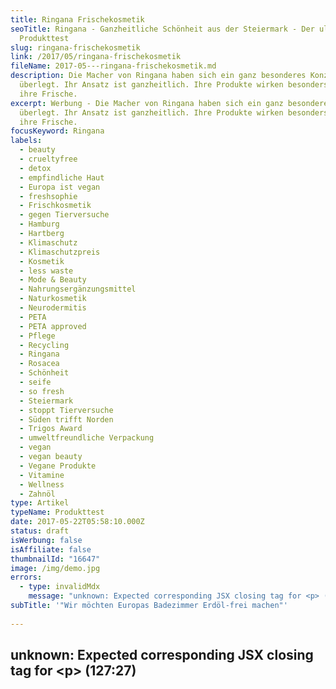 ```yaml
---
title: Ringana Frischekosmetik
seoTitle: Ringana - Ganzheitliche Schönheit aus der Steiermark - Der ultimative
  Produkttest
slug: ringana-frischekosmetik
link: /2017/05/ringana-frischekosmetik
fileName: 2017-05---ringana-frischekosmetik.md
description: Die Macher von Ringana haben sich ein ganz besonderes Konzept
  überlegt. Ihr Ansatz ist ganzheitlich. Ihre Produkte wirken besonders durch
  ihre Frische.
excerpt: Werbung - Die Macher von Ringana haben sich ein ganz besonderes Konzept
  überlegt. Ihr Ansatz ist ganzheitlich. Ihre Produkte wirken besonders durch
  ihre Frische.
focusKeyword: Ringana
labels:
  - beauty
  - crueltyfree
  - detox
  - empfindliche Haut
  - Europa ist vegan
  - freshsophie
  - Frischkosmetik
  - gegen Tierversuche
  - Hamburg
  - Hartberg
  - Klimaschutz
  - Klimaschutzpreis
  - Kosmetik
  - less waste
  - Mode & Beauty
  - Nahrungsergänzungsmittel
  - Naturkosmetik
  - Neurodermitis
  - PETA
  - PETA approved
  - Pflege
  - Recycling
  - Ringana
  - Rosacea
  - Schönheit
  - seife
  - so fresh
  - Steiermark
  - stoppt Tierversuche
  - Süden trifft Norden
  - Trigos Award
  - umweltfreundliche Verpackung
  - vegan
  - vegan beauty
  - Vegane Produkte
  - Vitamine
  - Wellness
  - Zahnöl
type: Artikel
typeName: Produkttest
date: 2017-05-22T05:58:10.000Z
status: draft
isWerbung: false
isAffiliate: false
thumbnailId: "16647"
image: /img/demo.jpg
errors:
  - type: invalidMdx
    message: "unknown: Expected corresponding JSX closing tag for <p> (127:27)"
subTitle: '"Wir möchten Europas Badezimmer Erdöl-frei machen"'
  
---
```


## unknown: Expected corresponding JSX closing tag for &lt;p> (127:27)

<!--
Werbung\*

## Ganzheitliche Schönheit aus der Steiermark

![Ringana](http://cardamonchai.com/wp-content/uploads/2017/05/34329391820_badd832645_k-640x427.jpg)

**Sophie ist geradeheraus. "Möchtest Du unsere Produkte testen?", fragt sie
mich. Ganz klar und ohne Umschweife. Und genau so sind auch die Produkte des
österreichischen Herstellers Ringana.**

Wahrscheinlich begründet sich darin auch der große Erfolg von _Ringana_ . Über
400.000 Kunden hat der vegane Kosmetikhersteller in ganz Europa. Der
Wiederbestellwert liegt bei 70 Prozent.

_Ringana_ unterscheidet sich von anderen Kosmetikherstellern in einem Punkt sehr
stark: Es wird mit einem ganzheitlichen Ansatz gearbeitet.  _Ringana_ wirkt
nicht nur von außen auf die Schönheit und Gesundheit ein, sondern auch von
innen. So zeigt mir Sophie nicht nur Cremes, Seren, Seifen und Co, sondern auch
verschiedene Nahrungsergänzungsmittel. Sie sollen unter anderem dabei helfen,
die Haut zu klären, Fältchen zu mindern, den Körper zu entschlacken und freie
Radikale auszuleiten.

## Ringana macht einen Hauttest

![Ringana](http://cardamonchai.com/wp-content/uploads/2017/05/34673370496_b18b011cc8_k-640x427.jpg)

Bevor ich meinen Test starten kann, mache ich online einen kleinen Hauttyp-Test.
Mit dem Ergebnis ausgestattet, kann mir Sophie dann ein schönes Set aus genau
auf meinen Bedarf zugeschnittenen Produkten zusammenstellen. Ich bin überrascht,
wie viel Sophie meiner doch sehr anspruchsvollen Haut schon im Vorfeld zuordnen
kann. Ich habe nämlich nicht nur den Spaß, dass sie zu ordentlichen Rötungen
neigt, sondern obendrein auch noch zu kleinen Unreinheiten und trockenen
Partien.

Als mein Paket aus Hartberg in der Steiermark bei mir ankommt, bin ich freudig
überrascht. Nicht nur die angekündigten Kosmetikpröbchen purzeln heraus, sondern
auch jede Menge Infos. Bei  _Ringana_ hat man zum Beispiel ein Handbuch
erstellt, in dem alle Produkte und ihre Inhaltsstoffe nicht nur offen dargelegt
werden, sondern auch ihre Wirkweise sowie die Anwendung detailgenau erklärt
wird.

_Ringana_  bietet reinigende und tonisierende Produkte an, Intensivpflege,
Basispflege, Kosmetik für Männer, Spezialpflege, Körperpflege, Haarpflege,
Sonnenpflege, Produkte für SportlerInnen und sogar Zahnpflege. Außerdem gibt es
sogenannte "Frische Drinks", "Frische Packs" und "Frische Caps", die die
verschiedenen Nahrungsergänzungsmittel enthalten.

## Nachwachsende Rohstoffe ja, Tierversuche nein danke!

![Ringana](http://cardamonchai.com/wp-content/uploads/2017/05/34713446085_b48366e65f_k-640x427.jpg)

Dabei wird auf nachhaltige Rohstoffe gesetzt. Künstliche Konservierungsmittel,
genetisch veränderte oder chemisch-synthetische Grundprodukte kommen in
den Rezepten nicht vor. Bei der Gewinnung der Inhaltsstoffe wird besonders
darauf geachtet, die optimale Vitalstoffausbeute zu ermöglichen, ohne dass es
dadurch zu Schädigungen oder Verlusten kommt. Dafür wurden spezielle Verfahren
entwickelt.

Die Natur wird als Ausgangspunkt der Überzeugung und Arbeit gesehen. "Unser Ziel
ist es, Europas Badezimmer Erdöl-frei zu machen", erzählt mit Sophie stolz.
Gehandelt werden soll stets umweltfreundlich und nach ethischen Werten.
Tierversuche kommen daher gar nicht erst in Frage. Das gilt nicht nur für die
Endprodukte, sondern auch für alle Rohstoffe. Auch in der Forschung und
Entwicklung wird komplett darauf verzichtet. Die Schonung natürlicher Ressourcen
liegt _Ringana_  besonders am Herzen. Inhaltsstoffe tierischer Herkunft kommen
daher von jeher nicht in Frage. Dafür wurde das Unternehmen unter anderem von
_PETA_ und _4 Pfoten_ positiv gelistet.

_Ringana_ gibt es jetzt seit 21 Jahren und das Konzept hat sich bewährt. Die
Partner, inzwischen gibt es 24.000 von ihnen, schwärmen in den höchsten Tönen.
Und das kommt nicht von ungefähr. Es wurde an alles gedacht. Das Füllmaterial in
den Versandboxen besteht aus Maisstärke und ist kompostierbar. Der Karton ist
klimafreundlich, das Klebeband besteht aus Naturkautschuk. Die Gesichtspflege
wird zum Teil in Glastiegeln verpackt. Sammelt man als Kunde zehn Stück davon
und sendet sie zurück, bekommt man als Dankeschön, dass man sie dem Kreislauf
wieder zugeführt hat ein Gratis-Produkt nach Wahl geschenkt.

## Klimaschutzpreis für Ringana

![Ringana](http://cardamonchai.com/wp-content/uploads/2017/05/33871369034_5d4be06a8e_k-640x427.jpg)

Bedruckt werden die Kartons und Fläschchen ausschließlich mit Pflanzenfarben, es
kommt außerdem nur Recyclingpapier zum Einsatz. Die Flakons aus Glas werden für
den Versand mit Handtüchern aus Biobaumwolle eingerollt.

Das grüne Unternehmen wurde 2015 vom Fernsehsender _ORF_ mit dem
Klimaschutzpreis ausgezeichnet. Für die umweltfreundlichen Verpackungen gab es
sogar schon mehrere Auszeichnungen, unter anderem der T _rigos Award_ , der als
Oscar für Nachhaltigkeit bekannt ist. Erst vor zwei Wochen gab es dann den
_European Business Award_ , für den sich 33.000 Firmen aus 34 europäischen
Ländern beworben hatten.

Doch nun vorerst genug der Lobhudelei und ran an die Buletten. Hier sind meine
Eindrücke. Folgende Produkte kommen bei meinem Test auf den Prüfstand, für jedes
davon bekomme ich vorab von Sophie noch eine detaillierte Anleitung per Mail:

## Zahnöl

Das Zahnöl ist für die ganze Familie gedacht. Es wird anstelle von Zahnpasta
verwendet. Der enthaltene Birkenzucker und weitere hochwertige Pflanzenextrakte
schützen vor Karies und Parodontose, sollen die Mundschleimhaut ins
Gleichgewicht bringen, Zahnfleischbluten reduzieren und die Zähne leicht
aufhellen.

## Meine Fazit zum Zahnöl

Ganz ehrlich? Ich will nie mehr Zahnpasta benutzen. Wenn es das irgendwann mit
[Vitamin B12](/2014/08/vitamin-b12-mythos-und-wahrheit/) geben würde, würde ich
nur noch das kaufen! Es schmeckt zart minzig, aber nicht übertrieben und ist
nicht salzig, wie viele Zahnpasten von Naturkosmetikherstellern. Die Konsistenz
ist toll und der Atem ist danach schön frisch.

## Kennenlernset Körper

![Ringana](http://cardamonchai.com/wp-content/uploads/2017/05/33871367164_84944b0ff0_k-640x427.jpg)

Das Set besteht aus Körpermilch, Fußbalsam und Handbalsam. Die Körpermilch mit
Avocado-Öl, Sheabutter und Vitamin A und E soll straffend wirken und ist sogar
für Menschen mit besonders empfindlicher Haut, die zu Rötungen und Neurodermitis
neigen, geeignet. Sie eignet sich auch als Windelbalsam und Kälteschutz,
beruhigt die Haut und spendet Feuchtigkeit. Der Fußbalsam soll gegen müde Füße
und schwere Beine helfen, wirkt antiseptisch und hält zudem auch noch Mücken und
Zecken fern. Das hört sich doch nach einem guten Reisebegleiter an. Der
Handbalsam soll Pigmentflecken reduzieren wirkt pflegend und entzündungshemmend.

## Meine Fazit zum Kennenlernset Körper

Obwohl meine Haut sehr empfindlich ist, vertrage ich die Körpermilch sehr gut.
Auch wenn sie durch die etwas dichtere Konsistenz anfangs etwas ungewohnt
aufzutragen ist, mag ich sie sehr gerne. Sogar richtig trockene Stellen an
Beinen und Ellbogen werden damit schön glatt, ohne dass es zu Irritationen
kommt.

Den Fußbalsam massiere ich vor dem Schlafengehen ein und ziehe Socken darüber.
Am nächsten Morgen sind meine Fußsohlen richtig schön weich.

Der Handbalsam zieht gut ein und pflegt meine beanspruchten Hände wunderbar. Die
paar kleinen Pünktchen, die die Zeit auf meine Hände gezaubert hat, gehen auf
Anhieb nicht weg, aber was nicht ist, kann ja noch werden.

## Kennenlernset Gesicht

![Ringana](http://cardamonchai.com/wp-content/uploads/2017/05/34551885962_f0784de642_k-640x427.jpg)

Mein Kennenlernset Gesicht besteht aus einer Reinigungsmilch, einem
Gesichtswasser, einem Serum und einem Cremekonzentrat. Angewendet habe ich sie
nach Sophies Anleitung:

<blockquote>Schritt 1: Die Reinigungsmilch kann man sehr gut vor dem Zähneputzen auf das trockene Gesicht auftragen, so lange einziehen lassen und danach mit lauwarmem Wasser abwaschen. Männer nutzen sie auch gerne an Stelle von Rasierschaum.

Schritt 2: Das Gesichtswasser auf die Handfläche geben und dort einklopfen, wo
vergrößerte Poren oder Unreinheiten zu sehen sind. Es erfrischt und fördert die
Aufnahme der folgenden Pflegeprodukte.

Schritt 3: Das Serum einklopfen. Es füllt Feuchtigkeitsdepots auf und sorgt für
ein frischeres Hautbild. Es dient als Vorbereitung für das Cremekonzentrat.

Schritt 4: Das Cremekonzentrat schützt vor Umwelteinflüssen und besitzt einen
tollen Anti Aging Effekt.</blockquote>

## Meine Fazit zum Kennenlernset Gesicht

Die Gesichtsmilch trage ich, wie von Sophie empfohlen, vor dem Zähneputzen auf
und spüle sie im Anschluss ab. Nach der Anwendung fühlt sich die Haut ganz
frisch an. Ich klopfe das Gesichtswasser und anschließend das Serum ein. Durch
das Serum glänzt die Haut ein Bisschen, was sich aber gibt, nachdem ich es
zusammen mit dem Cremekonzentrat einziehen lasse.

## Tönungsfluid

![Ringana](http://cardamonchai.com/wp-content/uploads/2017/05/33871370854_c4786047c5_k-640x427.jpg)

Das Tönungsfluid soll der Haut ein besonders strahlendes, ebenmäßiges Aussehen
geben. Naturpigmente sollen dafür sorgen, dass es sich jedem Hautton anpasst.

## Mein Fazit zum Töungsfluid

Das Fluid ist für mich die erste getönte Tagescreme, die hält und nicht nach
zwei Minuten schon wieder verläuft. Man hat das Gefühl, dass sie sich irgendwie
mit der Haut verbindet, sie liegt nicht wie eine Maske darauf. Ich finde sie
besonders praktisch für unterwegs. Auf Reisen hat man ja meistens keine Lust,
sich jeden Tag aufwändig zu schminken. Dazu ein Bisschen Mascara auf Wimpern und
Augenbrauen und fertig ist das Sommergesicht.

## Seife

![Ringana](http://cardamonchai.com/wp-content/uploads/2017/05/33904192263_f75b7d2d19_k-640x427.jpg)

Laut Sophie eines ihrer Lieblingsprodukte. Sie eignet sich zum Duschen, Haare
Waschen und für das Gesicht, also auch sehr gut geeignet für Reisen mit
Handgepäck.

## Mein Fazit zur Seife

Was soll ich sagen? Ich mag sie. Sie schäumt ganz toll und man hat danach nicht
das Gefühl, dass die Haut spannt oder die Haare stumpf sind. Wenn man dazu noch
bedenkt, wie viele Plastikflaschen man sich spart, wenn man Duschgel,
Flüssigseife und Shampoo einfach weglässt, sollte man sich den Kauf auf jeden
Fall überlegen.

## Chi

Bei "Chi" handelt es sich um einen der zwei von Ringana hergestellten Lifestyle
Drinks. Enthalten sind Amanda, Ingwer und Koffein aus grünen Kaffeebohnen. Er
soll eine natürliche Alternative zur "blauen Dose" bieten und kann im Verhältnis
ein Fläschchen zu 1 - 2 Litern Wasser (kalt oder heiß) gemischt werden.

## Mein Fazit zu Chi

Ich finde es sehr lecker. Es ist richtig schön scharf und schmeckt stark nach
Ingwer und Ananas. Bevor ich es mische, probiere ich es pur und muss mich
bremsen, es nicht auf einen Zug auszutrinken.

## ABC-Kur

![Ringana](http://cardamonchai.com/wp-content/uploads/2017/05/33904189673_0f44e97644_k-640x427.jpg)

Die ABC-Kur von Ringana besteht aus den drei Komponenten "Antiox", "Balancing"
und "Cleansing". Alle drei werden in Pulverform als Sachet verpackt geliefert.
"Antiox" enthält zahlreiche Vitamine, soll das Immunsystem stärken, die
Abwehrkräfte mobilisieren, vor freien Radikalen schützen und Energie geben. Zu
den Inhaltsstoffen zählen unter anderem Gojibeeren und Granatapfel.

"Balancing" soll gegen Übersäuerung durch den Genuss von Alkohol,
[Zigaretten](/2013/09/mein-pakt-mit-dem-schweinehund/) und ungesundem Essen
helfen, entschlacken und den Säure-Basen-Haushalt ins Gleichgewicht bringen.
Enthalten sind Mikroalgen, Gerstengras sowie vor allem Kalzium und Magnesium.

"Cleansing" enthält wertvolle Ballaststoffe aus Feigen, Hafer, Baobab und
Zitrusfasern. Es soll für eine sanfte Regulierung des Magen-Darm-Traktes sorgen
und eignet sich, als Kur angewendet, besonders gut zur Nachbehandlung nach der
Einnahme von Antibiotika. Eingenommen werden soll es am besten vor dem
Zubettgehen. Die enthaltenen Sporen überleben die Magensäure und sprießen erst
im Darm, was zu einem natürlichen Ausgleich führen soll.

## Mein Fazit zur ABC-Kur

![Ringana](http://cardamonchai.com/wp-content/uploads/2017/05/34713449555_7dbe6454d5_k-640x427.jpg)

Ich probiere die beiden Komponenten "Antiox" und "Balancing". Antiox empfinde
ich als beerig-süß. Der Geschmack ist auf jeden Fall angenehm. "Balancing"
bietet dazu ein Kontrastprogramm, es schmeckt, wie von Sophie vorab schon
angekündigt, sehr grün. Wer, wie ich, den Geschmack von Weizengras gerne hat,
wird auch daran Freude haben.

## Mein Gesamt-Fazit zu Ringana

Mein Hautbild hat sich nach meiner einwöchigen Testphase stark verbessert.
Zuerst war ich etwas verunsichert, da ich keine umfangreiche Pflegeroutine
gewöhnt war. Normalerweise klatsche ich morgens ein Bisschen Wasser ins Gesicht,
lasse die Tagescreme beim Zähneputzen einziehen und schminke mich dann.
Inzwischen erfreue ich mich jedoch an einem nahezu makellosen Teint und kann mir
deshalb gut vorstellen, _Ringana_ auch weiterhin anzuwenden.

Was mir besonders gut gefällt, ist die ganzheitliche Herangehensweise. Man hat
erkannt, dass Hautgesundheit nicht nur durch äußerliche Einwirkung erreicht
werden kann. Erst, wenn alles im Einklang ist, ist auch die Haut im Einklang.
Die Nahrungsergänzungsmittel bieten eine tolle Ergänzung zu den
Kosmetikprodukten. Das Rücknahmesystem für die Behältnisse ist vorbildlich.
Andere Hersteller sollten sich daran dringend ein Beispiel nehmen. Toll fand ich
auch den persönlichen Kontakt und Sophies offene Art. Auch über die Geschichte
und Philosophie ihres Arbeitgebers konnte sie einiges berichten.

## Firmengründer Andreas Wilfinger wollte seinem Kind keine Chemikalien zumuten

![Ringana](http://cardamonchai.com/wp-content/uploads/2017/05/34551883252_38149d40f5_k-640x960.jpg)

Firmengründer Andreas Wilfinger wuchs sehr behütet auf. Seine Eltern hatten
bereits in den 60er Jahren die ersten Bio-Vollwert-Hotels in Österreich.
Bewusstes, nachhaltiges Handeln wurde ihm somit in die Wiege gelegt. Mit 20
wurde er selbst Vater. Eines Tages kam sein Kind aus dem Kindergarten nach
Hause. Die "Zahntante" war dagewesen und hatte allen Kindern auch eine Tube
Zahnpasta geschenkt. Andreas Wilfinger kontrollierte einem inneren Impuls
folgend die Zutatenliste. Der erste Inhaltsstoff war Trichosan, ein
Industriereiniger.

Weil er seinem Kind derartige Stoffe auf gar keinen Fall zumuten wollte, machte
er sich auf die Suche  nach Alternativen. Nachdem er nichts Zufriedenstellendes
gefunden hatte, begann er in Kooperation mit Biochemikern seine ersten eigenen
Produkte zu entwickeln, darunter auch das oben erwähnte Zahnöl. Anfangs
verkaufte er seine Produkte lediglich an die Gäste seiner Eltern. Nachdem die
Nachfrage immer größer wurde, wollte er _Ringana_ auch in den Handel bringen.
Die Apotheken und Reformhäuser wollten jedoch, dass er seine Produkte
konservierte. Weil er diesen Kompromiss nicht eingehen wollte, gründete er sein
"Frischepartner-System".

## Verzicht auf Zusatzstoffe

Auf bezahlte Werbung wird bei _Ringana_ komplett verzichtet. "Frischepartner"
wie Sophie kümmern sich um das Empfehlungsmarketing, verkaufen jedoch keine
Produkte. Wer Interesse hat, bestellt im Online-Shop. Zeitschriften schreiben
immer wieder aus eigenem Interesse über den Frischkosmetik-Hersteller. Die
Firmenphilosophie lautet "100 Prozent Frische, 100 Prozent Wirkstoff, 100
Prozent Konsequenz, 100 Prozent Ethik". Alle Inhaltsstoffe werden direkt vor Ort
in der Steiermark frisch verarbeitet und sorgsam wie Lebensmittel behandelt.

Wer jetzt neugierig ist, Sophie und die Produktpalette von Ringana findet Ihr
online [hier](http://www.ringana.com/1179244). In Kürze findet Ihr hier im Blog
noch ein umfangreiches Interview mit ihr.

![Ringana | large](http://cardamonchai.com/wp-content/uploads/2017/05/33871357674_b61457c8be_k-800x533.jpg)

_\*Hinweis: Dieser Beitrag enthält Werbung. Der Inhalt und meine Meinung wurden
dadurch nicht beeinflusst. Infos zum Thema Werbekennzeichnung in meinem Blog
findet Ihr auf meiner [Transparenz-Seite](/werbung/). _

_Hinweis von Ringana: Dies ist keine offizielle Einschaltung der Ringana GmbH,
Sophie Kluppenegger ist selbständige Ringana Frischepartnerin und der Inhalt
beruht auf ihren persönlichen Erfahrungen._

-->

  